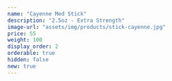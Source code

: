```yaml
---
name: "Cayenne Med Stick"
description: "2.5oz - Extra Strength"
image-url: "assets/img/products/stick-cayenne.jpg"
price: 55
weight: 100
display_order: 2
orderable: true
hidden: false
new: true
---
```

